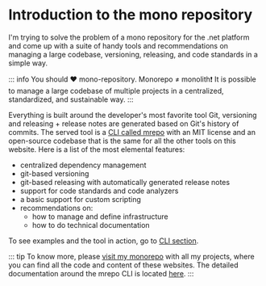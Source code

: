 # Introduction to the mono repository

I'm trying to solve the problem of a mono repository for the .net platform and come up with a suite of handy tools and recommendations on managing a large codebase, versioning, releasing, and code standards in a simple way.

::: info
You should ❤ mono-repository. Monorepo ≠ monolith❗ It is possible to manage a large codebase of multiple projects in a centralized, standardized, and sustainable way.
:::

Everything is built around the developer's most favorite tool Git, versioning and releasing + release notes are generated based on Git's history of commits. The served tool is a [CLI called mrepo](/cli/mrepo) with an MIT license and an open-source codebase that is the same for all the other tools on this website. Here is a list of the most elemental features:

- centralized dependency management
- git-based versioning
- git-based releasing with automatically generated release notes
- support for code standards and code analyzers
- a basic support for custom scripting
- recommendations on:
  - how to manage and define infrastructure
  - how to do technical documentation

To see examples and the tool in action, go to [CLI section](/cli/mrepo).

::: tip
To know more, please [visit my monorepo](https://github.com/akobr/mono.me/tree/main) with all my projects, where you can find all the code and content of these websites. The detailed documentation around the mrepo CLI is located [here](https://github.com/akobr/mono.me/blob/main/docs/Monorepo/README.md).
:::
